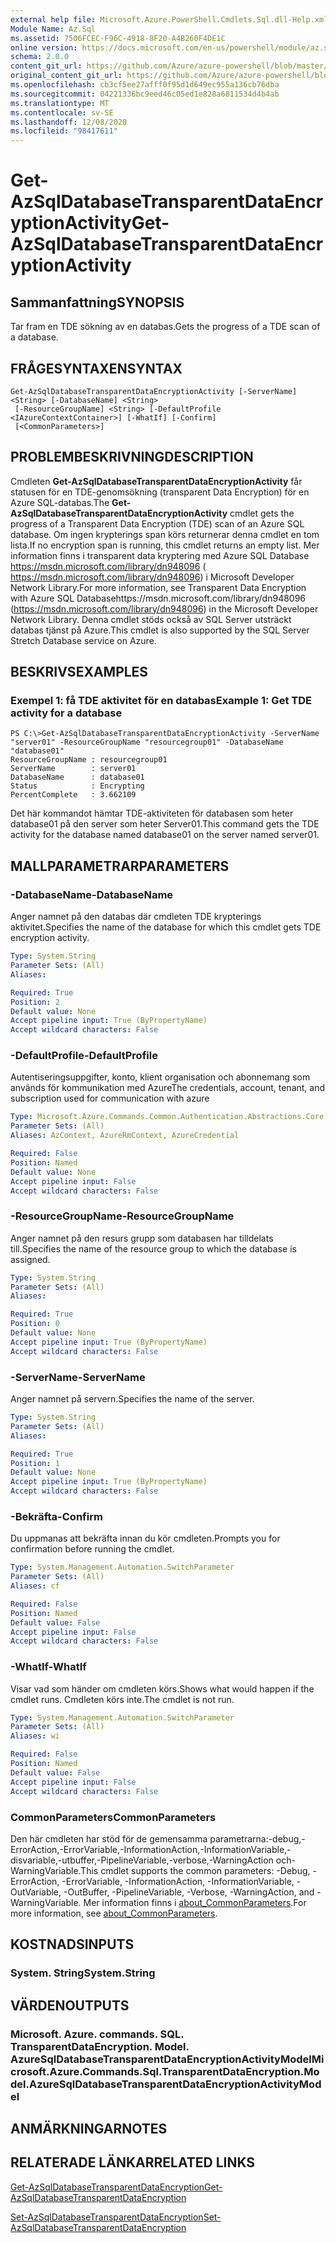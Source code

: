 ```yaml
---
external help file: Microsoft.Azure.PowerShell.Cmdlets.Sql.dll-Help.xml
Module Name: Az.Sql
ms.assetid: 7506FCEC-F96C-4918-8F20-A4B260F4DE1C
online version: https://docs.microsoft.com/en-us/powershell/module/az.sql/get-azsqldatabasetransparentdataencryptionactivity
schema: 2.0.0
content_git_url: https://github.com/Azure/azure-powershell/blob/master/src/Sql/Sql/help/Get-AzSqlDatabaseTransparentDataEncryptionActivity.md
original_content_git_url: https://github.com/Azure/azure-powershell/blob/master/src/Sql/Sql/help/Get-AzSqlDatabaseTransparentDataEncryptionActivity.md
ms.openlocfilehash: cb3cf5ee27afff0f95d1d649ec955a136cb76dba
ms.sourcegitcommit: 04221336bc9eed46c05ed1e828a6811534d4b4ab
ms.translationtype: MT
ms.contentlocale: sv-SE
ms.lasthandoff: 12/08/2020
ms.locfileid: "98417611"
---
```

# <span data-ttu-id="7fec7-101">Get-AzSqlDatabaseTransparentDataEncryptionActivity</span><span class="sxs-lookup"><span data-stu-id="7fec7-101">Get-AzSqlDatabaseTransparentDataEncryptionActivity</span></span>

## <span data-ttu-id="7fec7-102">Sammanfattning</span><span class="sxs-lookup"><span data-stu-id="7fec7-102">SYNOPSIS</span></span>
<span data-ttu-id="7fec7-103">Tar fram en TDE sökning av en databas.</span><span class="sxs-lookup"><span data-stu-id="7fec7-103">Gets the progress of a TDE scan of a database.</span></span>

## <span data-ttu-id="7fec7-104">FRÅGESYNTAXEN</span><span class="sxs-lookup"><span data-stu-id="7fec7-104">SYNTAX</span></span>

```
Get-AzSqlDatabaseTransparentDataEncryptionActivity [-ServerName] <String> [-DatabaseName] <String>
 [-ResourceGroupName] <String> [-DefaultProfile <IAzureContextContainer>] [-WhatIf] [-Confirm]
 [<CommonParameters>]
```

## <span data-ttu-id="7fec7-105">PROBLEMBESKRIVNING</span><span class="sxs-lookup"><span data-stu-id="7fec7-105">DESCRIPTION</span></span>
<span data-ttu-id="7fec7-106">Cmdleten **Get-AzSqlDatabaseTransparentDataEncryptionActivity** får statusen för en TDE-genomsökning (transparent Data Encryption) för en Azure SQL-databas.</span><span class="sxs-lookup"><span data-stu-id="7fec7-106">The **Get-AzSqlDatabaseTransparentDataEncryptionActivity** cmdlet gets the progress of a Transparent Data Encryption (TDE) scan of an Azure SQL database.</span></span>
<span data-ttu-id="7fec7-107">Om ingen krypterings span körs returnerar denna cmdlet en tom lista.</span><span class="sxs-lookup"><span data-stu-id="7fec7-107">If no encryption span is running, this cmdlet returns an empty list.</span></span>
<span data-ttu-id="7fec7-108">Mer information finns i transparent data kryptering med Azure SQL Database https://msdn.microsoft.com/library/dn948096 ( https://msdn.microsoft.com/library/dn948096) i Microsoft Developer Network Library.</span><span class="sxs-lookup"><span data-stu-id="7fec7-108">For more information, see Transparent Data Encryption with Azure SQL Databasehttps://msdn.microsoft.com/library/dn948096 (https://msdn.microsoft.com/library/dn948096) in the Microsoft Developer Network Library.</span></span>
<span data-ttu-id="7fec7-109">Denna cmdlet stöds också av SQL Server utsträckt databas tjänst på Azure.</span><span class="sxs-lookup"><span data-stu-id="7fec7-109">This cmdlet is also supported by the SQL Server Stretch Database service on Azure.</span></span>

## <span data-ttu-id="7fec7-110">BESKRIVS</span><span class="sxs-lookup"><span data-stu-id="7fec7-110">EXAMPLES</span></span>

### <span data-ttu-id="7fec7-111">Exempel 1: få TDE aktivitet för en databas</span><span class="sxs-lookup"><span data-stu-id="7fec7-111">Example 1: Get TDE activity for a database</span></span>
```
PS C:\>Get-AzSqlDatabaseTransparentDataEncryptionActivity -ServerName "server01" -ResourceGroupName "resourcegroup01" -DatabaseName "database01"
ResourceGroupName : resourcegroup01
ServerName        : server01
DatabaseName      : database01
Status            : Encrypting
PercentComplete   : 3.662109
```

<span data-ttu-id="7fec7-112">Det här kommandot hämtar TDE-aktiviteten för databasen som heter database01 på den server som heter Server01.</span><span class="sxs-lookup"><span data-stu-id="7fec7-112">This command gets the TDE activity for the database named database01 on the server named server01.</span></span>

## <span data-ttu-id="7fec7-113">MALLPARAMETRAR</span><span class="sxs-lookup"><span data-stu-id="7fec7-113">PARAMETERS</span></span>

### <span data-ttu-id="7fec7-114">-DatabaseName</span><span class="sxs-lookup"><span data-stu-id="7fec7-114">-DatabaseName</span></span>
<span data-ttu-id="7fec7-115">Anger namnet på den databas där cmdleten TDE krypterings aktivitet.</span><span class="sxs-lookup"><span data-stu-id="7fec7-115">Specifies the name of the database for which this cmdlet gets TDE encryption activity.</span></span>

```yaml
Type: System.String
Parameter Sets: (All)
Aliases:

Required: True
Position: 2
Default value: None
Accept pipeline input: True (ByPropertyName)
Accept wildcard characters: False
```

### <span data-ttu-id="7fec7-116">-DefaultProfile</span><span class="sxs-lookup"><span data-stu-id="7fec7-116">-DefaultProfile</span></span>
<span data-ttu-id="7fec7-117">Autentiseringsuppgifter, konto, klient organisation och abonnemang som används för kommunikation med Azure</span><span class="sxs-lookup"><span data-stu-id="7fec7-117">The credentials, account, tenant, and subscription used for communication with azure</span></span>

```yaml
Type: Microsoft.Azure.Commands.Common.Authentication.Abstractions.Core.IAzureContextContainer
Parameter Sets: (All)
Aliases: AzContext, AzureRmContext, AzureCredential

Required: False
Position: Named
Default value: None
Accept pipeline input: False
Accept wildcard characters: False
```

### <span data-ttu-id="7fec7-118">-ResourceGroupName</span><span class="sxs-lookup"><span data-stu-id="7fec7-118">-ResourceGroupName</span></span>
<span data-ttu-id="7fec7-119">Anger namnet på den resurs grupp som databasen har tilldelats till.</span><span class="sxs-lookup"><span data-stu-id="7fec7-119">Specifies the name of the resource group to which the database is assigned.</span></span>

```yaml
Type: System.String
Parameter Sets: (All)
Aliases:

Required: True
Position: 0
Default value: None
Accept pipeline input: True (ByPropertyName)
Accept wildcard characters: False
```

### <span data-ttu-id="7fec7-120">-ServerName</span><span class="sxs-lookup"><span data-stu-id="7fec7-120">-ServerName</span></span>
<span data-ttu-id="7fec7-121">Anger namnet på servern.</span><span class="sxs-lookup"><span data-stu-id="7fec7-121">Specifies the name of the server.</span></span>

```yaml
Type: System.String
Parameter Sets: (All)
Aliases:

Required: True
Position: 1
Default value: None
Accept pipeline input: True (ByPropertyName)
Accept wildcard characters: False
```

### <span data-ttu-id="7fec7-122">-Bekräfta</span><span class="sxs-lookup"><span data-stu-id="7fec7-122">-Confirm</span></span>
<span data-ttu-id="7fec7-123">Du uppmanas att bekräfta innan du kör cmdleten.</span><span class="sxs-lookup"><span data-stu-id="7fec7-123">Prompts you for confirmation before running the cmdlet.</span></span>

```yaml
Type: System.Management.Automation.SwitchParameter
Parameter Sets: (All)
Aliases: cf

Required: False
Position: Named
Default value: False
Accept pipeline input: False
Accept wildcard characters: False
```

### <span data-ttu-id="7fec7-124">-WhatIf</span><span class="sxs-lookup"><span data-stu-id="7fec7-124">-WhatIf</span></span>
<span data-ttu-id="7fec7-125">Visar vad som händer om cmdleten körs.</span><span class="sxs-lookup"><span data-stu-id="7fec7-125">Shows what would happen if the cmdlet runs.</span></span>
<span data-ttu-id="7fec7-126">Cmdleten körs inte.</span><span class="sxs-lookup"><span data-stu-id="7fec7-126">The cmdlet is not run.</span></span>

```yaml
Type: System.Management.Automation.SwitchParameter
Parameter Sets: (All)
Aliases: wi

Required: False
Position: Named
Default value: False
Accept pipeline input: False
Accept wildcard characters: False
```

### <span data-ttu-id="7fec7-127">CommonParameters</span><span class="sxs-lookup"><span data-stu-id="7fec7-127">CommonParameters</span></span>
<span data-ttu-id="7fec7-128">Den här cmdleten har stöd för de gemensamma parametrarna:-debug,-ErrorAction,-ErrorVariable,-InformationAction,-InformationVariable,-disvariable,-utbuffer,-PipelineVariable,-verbose,-WarningAction och-WarningVariable.</span><span class="sxs-lookup"><span data-stu-id="7fec7-128">This cmdlet supports the common parameters: -Debug, -ErrorAction, -ErrorVariable, -InformationAction, -InformationVariable, -OutVariable, -OutBuffer, -PipelineVariable, -Verbose, -WarningAction, and -WarningVariable.</span></span> <span data-ttu-id="7fec7-129">Mer information finns i [about_CommonParameters](http://go.microsoft.com/fwlink/?LinkID=113216).</span><span class="sxs-lookup"><span data-stu-id="7fec7-129">For more information, see [about_CommonParameters](http://go.microsoft.com/fwlink/?LinkID=113216).</span></span>

## <span data-ttu-id="7fec7-130">KOSTNADS</span><span class="sxs-lookup"><span data-stu-id="7fec7-130">INPUTS</span></span>

### <span data-ttu-id="7fec7-131">System. String</span><span class="sxs-lookup"><span data-stu-id="7fec7-131">System.String</span></span>

## <span data-ttu-id="7fec7-132">VÄRDEN</span><span class="sxs-lookup"><span data-stu-id="7fec7-132">OUTPUTS</span></span>

### <span data-ttu-id="7fec7-133">Microsoft. Azure. commands. SQL. TransparentDataEncryption. Model. AzureSqlDatabaseTransparentDataEncryptionActivityModel</span><span class="sxs-lookup"><span data-stu-id="7fec7-133">Microsoft.Azure.Commands.Sql.TransparentDataEncryption.Model.AzureSqlDatabaseTransparentDataEncryptionActivityModel</span></span>

## <span data-ttu-id="7fec7-134">ANMÄRKNINGAR</span><span class="sxs-lookup"><span data-stu-id="7fec7-134">NOTES</span></span>

## <span data-ttu-id="7fec7-135">RELATERADE LÄNKAR</span><span class="sxs-lookup"><span data-stu-id="7fec7-135">RELATED LINKS</span></span>

[<span data-ttu-id="7fec7-136">Get-AzSqlDatabaseTransparentDataEncryption</span><span class="sxs-lookup"><span data-stu-id="7fec7-136">Get-AzSqlDatabaseTransparentDataEncryption</span></span>](./Get-AzSqlDatabaseTransparentDataEncryption.md)

[<span data-ttu-id="7fec7-137">Set-AzSqlDatabaseTransparentDataEncryption</span><span class="sxs-lookup"><span data-stu-id="7fec7-137">Set-AzSqlDatabaseTransparentDataEncryption</span></span>](./Set-AzSqlDatabaseTransparentDataEncryption.md)


